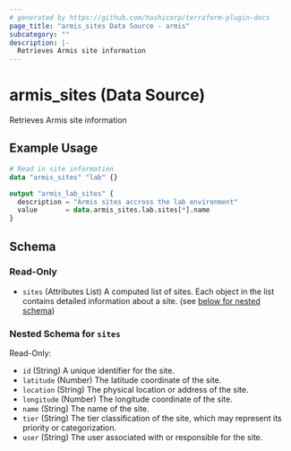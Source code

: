 ```yaml
---
# generated by https://github.com/hashicorp/terraform-plugin-docs
page_title: "armis_sites Data Source - armis"
subcategory: ""
description: |-
  Retrieves Armis site information
---
```


# armis_sites (Data Source)

Retrieves Armis site information

## Example Usage

```terraform
# Read in site information
data "armis_sites" "lab" {}

output "armis_lab_sites" {
  description = "Armis sites accross the lab environment"
  value       = data.armis_sites.lab.sites[*].name
}
```

<!-- schema generated by tfplugindocs -->
## Schema

### Read-Only

- `sites` (Attributes List) A computed list of sites. Each object in the list contains detailed information about a site. (see [below for nested schema](#nestedatt--sites))

<a id="nestedatt--sites"></a>
### Nested Schema for `sites`

Read-Only:

- `id` (String) A unique identifier for the site.
- `latitude` (Number) The latitude coordinate of the site.
- `location` (String) The physical location or address of the site.
- `longitude` (Number) The longitude coordinate of the site.
- `name` (String) The name of the site.
- `tier` (String) The tier classification of the site, which may represent its priority or categorization.
- `user` (String) The user associated with or responsible for the site.
